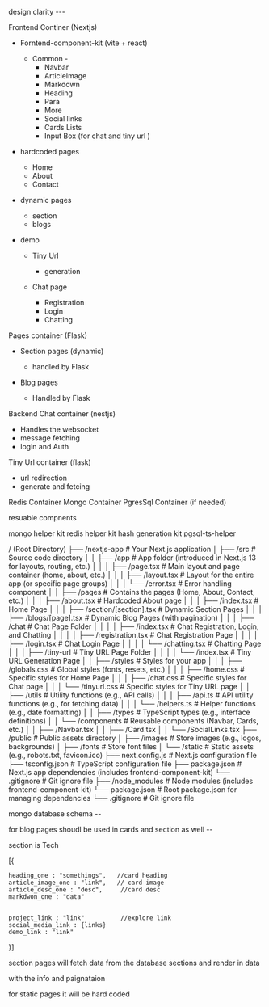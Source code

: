 design clarity --- 


Frontend Continer (Nextjs)
 - Forntend-component-kit (vite + react)

 	- Common - 
	 	- Navbar 
	 	- ArticleImage
	 	- Markdown
	 	- Heading 
	 	- Para
	 	- More 
	 	- Social links
	 	- Cards Lists
	 	- Input Box (for chat and tiny url )


 - hardcoded pages
	 - Home 
	 - About 
	 - Contact

 - dynamic pages
	 - section
	 - blogs
 
 - demo
	 - Tiny Url 
		 - generation 

	 - Chat page
		 - Registration 
		 - Login 
		 - Chatting


Pages container (Flask)
- Section pages (dynamic)
	- handled by Flask

- Blog pages 
	- Handled by Flask 


Backend Chat container  (nestjs)
- Handles the websocket 
- message fetching 
- login and Auth 


Tiny Url container (flask)
- url redirection 
- generate and fetcing 


Redis Container 
Mongo Container 
PgresSql Container (if needed)



resuable compnents 

mongo helper kit 
redis helper kit 
hash generation kit 
pgsql-ts-helper






/ (Root Directory)
├── /nextjs-app                     # Your Next.js application
│   ├── /src                        # Source code directory
│   │   ├── /app                    # App folder (introduced in Next.js 13 for layouts, routing, etc.)
│   │   │   ├── /page.tsx           # Main layout and page container (home, about, etc.)
│   │   │   ├── /layout.tsx         # Layout for the entire app (or specific page groups)
│   │   │   └── /error.tsx          # Error handling component
│   │   ├── /pages                  # Contains the pages (Home, About, Contact, etc.)
│   │   │   ├── /about.tsx          # Hardcoded About page
│   │   │   ├── /index.tsx          # Home Page
│   │   │   ├── /section/[section].tsx  # Dynamic Section Pages
│   │   │   ├── /blogs/[page].tsx   # Dynamic Blog Pages (with pagination)
│   │   │   ├── /chat               # Chat Page Folder
│   │   │   │   ├── /index.tsx      # Chat Registration, Login, and Chatting
│   │   │   │   ├── /registration.tsx   # Chat Registration Page
│   │   │   │   ├── /login.tsx      # Chat Login Page
│   │   │   │   └── /chatting.tsx   # Chatting Page
│   │   │   ├── /tiny-url           # Tiny URL Page Folder
│   │   │   │   └── /index.tsx      # Tiny URL Generation Page
│   │   ├── /styles                 # Styles for your app
│   │   │   ├── /globals.css        # Global styles (fonts, resets, etc.)
│   │   │   ├── /home.css           # Specific styles for Home Page
│   │   │   ├── /chat.css           # Specific styles for Chat page
│   │   │   └── /tinyurl.css        # Specific styles for Tiny URL page
│   │   ├── /utils                  # Utility functions (e.g., API calls)
│   │   │   ├── /api.ts             # API utility functions (e.g., for fetching data)
│   │   │   └── /helpers.ts         # Helper functions (e.g., date formatting)
│   │   ├── /types                  # TypeScript types (e.g., interface definitions)
│   │   └── /components             # Reusable components (Navbar, Cards, etc.)
│   │       ├── /Navbar.tsx
│   │       ├── /Card.tsx
│   │       └── /SocialLinks.tsx
├── /public                         # Public assets directory
│   ├── /images                     # Store images (e.g., logos, backgrounds)
│   ├── /fonts                      # Store font files
│   └── /static                     # Static assets (e.g., robots.txt, favicon.ico)
├── next.config.js                  # Next.js configuration file
├── tsconfig.json                   # TypeScript configuration file
├── package.json                    # Next.js app dependencies (includes frontend-component-kit)
└── .gitignore                      # Git ignore file
├── /node_modules                   # Node modules (includes frontend-component-kit)
└── package.json                    # Root package.json for managing dependencies
└── .gitignore                      # Git ignore file







mongo database schema -- 


for blog pages shoudl be used in cards and section as well -- 

section is Tech 

[{
	
	heading_one : "somethings",   //card heading
	article_image_one : "link",   // card image
	article_desc_one : "desc",     //card desc
	markdwon_one : "data"


	project_link : "link"          //explore link
	social_media_link : {links}
	demo_link : "link"

}]





section pages will fetch data from the database sections and render in data 

with the info and paignataion 

for static pages it will be hard coded 




